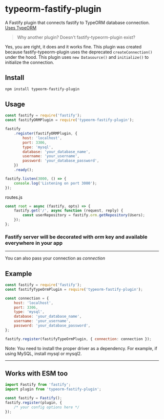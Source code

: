 # typeorm-fastify-plugin

A Fastify plugin that connects fastify to TypeORM database connection. [Uses TypeORM](https://typeorm.io/)

> Why another plugin? Doesn't fastify-typeorm-plugin exist?

Yes, you are right, it does and it works fine. This plugin was created because fastify-typeorm-plugin uses the deprecated `createConnection()` under the hood. This plugin uses `new Datasource()` and `initialize()` to initialize the connection.

## Install

```bash
npm install typeorm-fastify-plugin
```

## Usage

```javascript
const fastify = require('fastify');
const fastifyORMPlugin = require('typeorm-fastify-plugin');

fastify
	.register(fastifyORMPlugin, {
		host: 'localhost',
		port: 3306,
		type: 'mysql',
		database: 'your_database_name',
		username: 'your_username',
		password: 'your_database_password',
	})
	.ready();

fastify.listen(3000, () => {
	console.log('Listening on port 3000');
});
```

routes.js

```javascript
const root = async (fastify, opts) => {
	fastify.get('/', async function (request, reply) {
		const userRepository = fastify.orm.getRepository(Users);
	});
};
```

### Fastify server will be decorated with _orm_ key and available everywhere in your app

---

You can also pass your connection as _connection_

## Example

```javascript
const fastify = require('fastify');
const fastifyTypeOrmPlugin = require('typeorm-fastify-plugin');

const connection = {
	host: 'localhost',
	port: 3306,
	type: 'mysql',
	database: 'your_database_name',
	username: 'your_username',
	password: 'your_database_password',
};

fastify.register(fastifyTypeOrmPlugin, { connection: connection });
```

Note: You need to install the proper driver as a dependency. For example, if using MySQL, install mysql or mysql2.

---

## Works with ESM too

```javascript
import Fastify from 'fastify';
import plugin from 'typeorm-fastify-plugin';

const fastify = Fastify();
fastify.register(plugin, {
	/* your config options here */
});
```
